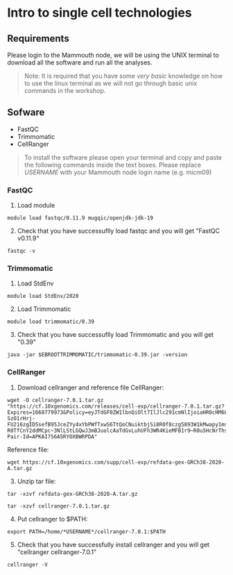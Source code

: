 # Intro to single cell technologies

## Requirements
Please login to the Mammouth node, we will be using the UNIX terminal to download all the software and run all the analyses.

> Note: It is required that you have some *very basic* knowledge on how to use the linux terminal as we will not go through basic unix commands in the workshop. 

## Sofware
* FastQC
* Trimmomatic
* CellRanger

> To install the software please open your terminal and copy and paste the following commands inside the text boxes. Please replace *USERNAME* with your Mammouth node login name (e.g. micm09)

### FastQC
1.	Load module
```{}
module load fastqc/0.11.9 mugqic/openjdk-jdk-19
```
2.	Check that you have successuflly load fastqc and you will get "FastQC v0.11.9"
```{}
fastqc -v
```

### Trimmomatic
1. Load StdEnv
```{}
module load StdEnv/2020
```
2. Load Trimmomatic
```{}
module load trimmomatic/0.39
```
3.	Check that you have successuflly load Trimmomatic and you will get "0.39"
```{}
java -jar $EBROOTTRIMMOMATIC/trimmomatic-0.39.jar -version
```

### CellRanger
1. Download cellranger and reference file
CellRanger:
```{}
wget -O cellranger-7.0.1.tar.gz "https://cf.10xgenomics.com/releases/cell-exp/cellranger-7.0.1.tar.gz?Expires=1668779973&Policy=eyJTdGF0ZW1lbnQiOlt7IlJlc291cmNlIjoiaHR0cHM6Ly9jZi4xMHhnZW5vbWljcy5jb20vcmVsZWFzZXMvY2VsbC1leHAvY2VsbHJhbmdlci03LjAuMS50YXIuZ3oiLCJDb25kaXRpb24iOnsiRGF0ZUxlc3NUaGFuIjp7IkFXUzpFcG9jaFRpbWUiOjE2Njg3Nzk5NzN9fX1dfQ__&Signature=SYMp58FKQ0PvMQi3bpE2hxwWLpY2TKFAwde7hIEPELykaH3QIVwNugWKyj6KLHD9EokTrIdVOJubtv3ia6DcOKepindX9EYiAsEP5AG-SzO1rHrj-FU216zgID5sefB95JceZYy4xYbPWfTxwS6TtQoCNuiktbjSi8R0f8czg5893W1kMwapy1ms7y4~HNMd6gWGPPmwmq8PnV9fyB5ovCmaCCbrDk4OXNGu65yQ953pJhLTvYfzr14D1ghFzWG-R0TfCnY2ddMCpc~3NlLStLGQwJ3mBJuolcAaTdGvLuhUFh3WR4KieMFB1r9~R0u5HcNrThsiJzr6KmvcigmQ7w__&Key-Pair-Id=APKAI7S6A5RYOXBWRPDA"
```
Reference file: 
```{}
wget https://cf.10xgenomics.com/supp/cell-exp/refdata-gex-GRCh38-2020-A.tar.gz
```
3.	Unzip tar file:
```{}
tar -xzvf refdata-gex-GRCh38-2020-A.tar.gz
```
```{}
tar -xzvf cellranger-7.0.1.tar.gz
```
4.	Put cellranger to $PATH:
```{}
export PATH=/home/*USERNAME*/cellranger-7.0.1:$PATH
```
5.	Check that you have successfully install cellranger and you will get "cellranger cellranger-7.0.1"
```{}
cellranger -V
```
